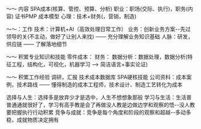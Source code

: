 ～～ 内容
SPA成本(核算、管控、预算、分析)
职业：职场(交际、执行)，职务(内容)
证书PMP
成本模型
心理：技术+财务(，营销，制造)



～～：工作
技术：计算机+AI（高效处理日常工作）
业务：创新业务方案--先过领导的关(不主动，做好了让别人来找) —— 充分理解业务知识基础
人脉：研发，供应链 —— 了解落地细节





～～ 积累专业知识和技能
零件成本：
财务：
数据分析：数据处理，数据分析(特征工程，结构化，可视化，机器学习 --> 简洁语言+事实论证)



～～ 积累工作经验
调研，汇报
技术成本数据库
SPA硬核技能
公司资料：成本案例，技术路线 —— 懂得制造的成本工程师，技术设计、制造工艺转化为成本





选择与人生：选择多是放弃少才是选中，人生不想想象那般
学习与生活：生活普普通通就很好了，学习有高手教是会了再做没人教是边做边学和观察的悟--没人教要把握执行行动积累
竞争与成就：竞争是每个角度和阶段的观察和超越--多动多稳，成就物质决定拥有